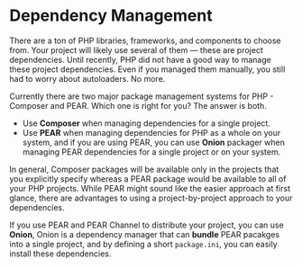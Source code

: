 # Dependency Management

There are a ton of PHP libraries, frameworks, and components to choose from. Your project will likely use several of them — these are project dependencies. Until recently, PHP did not have a good way to manage these project dependencies. Even if you managed them manually, you still had to worry about autoloaders. No more.

Currently there are two major package management systems for PHP - Composer and PEAR. Which one is right for you? The answer is both.

 * Use **Composer** when managing dependencies for a single project.
 * Use **PEAR** when managing dependencies for PHP as a whole on your system, 
    and if you are using PEAR, you can use **Onion** packager 
        when managing PEAR dependencies for a single project or on
        your system.

In general, Composer packages will be available only in the projects that you explicitly specify whereas a PEAR package
would be available to all of your PHP projects. While PEAR might sound like the easier approach at first glance, there
are advantages to using a project-by-project approach to your dependencies.

If you use PEAR and PEAR Channel to distribute your project, you can
use **Onion**, Onion is a dependency manager that can **bundle** PEAR pacakges 
into a single project, and by defining a short `package.ini`, you can easily 
install these dependencies.
